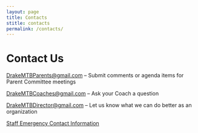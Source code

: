 ```yaml
---
layout: page
title: Contacts
stitle: contacts
permalink: /contacts/
---
```

# Contact Us

<DrakeMTBParents@gmail.com> – Submit comments or agenda items for Parent Committee meetings

<DrakeMTBCoaches@gmail.com>  – Ask your Coach a question

<DrakeMTBDirector@gmail.com> – Let us know what we can do better as an organization

[Staff Emergency Contact Information]({{site.baseurl}}/emergency)


